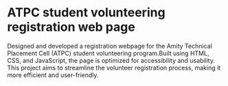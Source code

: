 # ATPC student volunteering registration web page
Designed and developed a registration webpage for the Amity Technical Placement Cell (ATPC) student volunteering program.Built using HTML, CSS, and JavaScript, the page is optimized for accessibility and usability. This project aims to streamline the volunteer registration process, making it more efficient and user-friendly.
